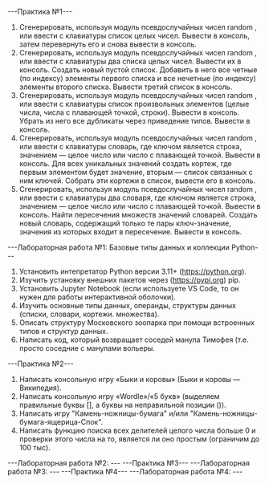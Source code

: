 ---Практика №1---
 1. Сгенерировать, используя модуль псевдослучайных чисел random , или ввести с клавиатуры список целых чисел. Вывести в консоль, затем перевернуть его и снова вывести в консоль.
 2. Сгенерировать, используя модуль псевдослучайных чисел random , или ввести с клавиатуры два списка целых чисел. Вывести их в консоль. Создать новый пустой список.
 Добавить в него все четные (по индексу) элементы первого списка и все нечетные (по индексу) элементы второго списка. Вывести третий список в консоль.
 3. Сгенерировать, используя модуль псевдослучайных чисел random , или ввести с клавиатуры список произвольных элементов (целые числа, числа с плавающей точкой, строки).
 Вывести в консоль. Убрать из него все дубликаты через приведение типов. Вывести в консоль.
 4. Сгенерировать, используя модуль псевдослучайных чисел random , или ввести с клавиатуры словарь, где ключом является строка, значением — целое число или число с плавающей точкой.
 Вывести в консоль. Для всех уникальных значений создать кортеж, где первым элементом будет значение, вторым — список связанных с ним ключей. Собрать эти кортежи в список, вывести его в консоль.
 5. Сгенерировать, используя модуль псевдослучайных чисел random , или ввести с клавиатуры два словаря, где ключом является строка, значением — целое число или число с
 плавающей точкой. Вывести в консоль. Найти пересечения множеств значений словарей. Создать новый словарь, содержащий только те пары ключ-значение, значения из которых входит в пересечение. Вывести в консоль.

---Лабораторная работа №1: Базовые типы данных и коллекции Python---
 1. Установить интепретатор Python версии 3.11+ (https://python.org).
 2. Изучить установку внешних пакетов через (https://pypi.org) pip.
 3. Установить Jupyter Notebook (если используете VS Code, то он нужен для работы интерактивной оболочки).
 4. Изучить основные типы данных, операнды, структуры данных (списки, словари, кортежи. множества).
 5. Описать структуру Московского зоопарка при помощи встроенных типов и структур данных.
 6. Написать код, который возвращает соседей манула Тимофея (т.е. просто соседние с манулами вольеры.

 ---Практика №2---
 1. Написать консольную игру «Быки и коровы» (Быки и коровы — Википедия).
 2. Написать консольную игру «Wordle»/«5 букв» (выделяем правильные буквы [], а буквы на неправильной позиции ()).
 3. Написать игру "Камень-ножницы-бумага" и/или "Камень-ножницы-бумага-ящерица-Спок".
 4. Написать функцию поиска всех делителей целого числа больше 0 и проверки этого числа на то, является ли оно простым (ограничим до 100 тыс).

---Лабораторная работа №2: ---
---Практика №3---
---Лабораторная работа №3: ---
---Практика №4---
---Лабораторная работа №4: ---
